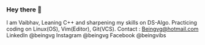 ### Hey there 👋
I am Vaibhav, Leaning C++ and sharpening my skills on DS-Algo.
Practicing coding on Linux(OS), Vim(Editor), Git(VCS).
Contact : Beingvg@hotmail.com
             LinkedIn @beingvg
             Instagram @beingvg
             Facebook @beingvibs

<!--
**beingvg/beingvg** is a ✨ _special_ ✨ repository because its `README.md` (this file) appears on your GitHub profile.

Here are some ideas to get you started:

- 🔭 I’m currently working on ...
- 🌱 I’m currently learning ...
- 👯 I’m looking to collaborate on ...
- 🤔 I’m looking for help with ...
- 💬 Ask me about ...
- 📫 How to reach me: ...
- 😄 Pronouns: ...
- ⚡ Fun fact: ...
-->
